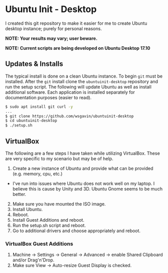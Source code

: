 # Ubuntu Init - Desktop

I created this git repository to make it easier for me to create Ubuntu desktop instance; purely for personal reasons.

**NOTE: Your results may vary; user beware.**

**NOTE: Current scripts are being developed on Ubuntu Desktop 17.10**

## Updates & Installs

The typical install is done on a clean Ubuntu instance.  To begin `git` must be installed. After the `git` install clone the `ubuntuinit-desktop` repository and run the setup script. The following will update Ubuntu as well as install additional software. Each application is installed separately for documentation purposes (easier to read).

```bash
$ sudo apt install git curl -y
...
$ git clone https://github.com/wsgavin/ubuntuinit-desktop
$ cd ubuntuinit-desktop
$ ./setup.sh
```

## VirtualBox

The following are a few steps I have taken while utilizing VirtualBox. These are very specific to my scenario but may be of help.

1. Create a new instance of Ubuntu and provide what can be provided (e.g. memory, cpu, etc.)
  - I've run into issues where Ubuntu does not work well on my laptop. I believe this is cause by Unity and 3D. Ubuntu Gnome seems to be much better.
2. Make sure you have mounted the ISO image.
3. Install Ubuntu.
4. Reboot.
5. Install Guest Additions and reboot.
6. Run the setup.sh script and reboot.
7. Go to additional drivers and choose appropriately and reboot.

### VirtualBox Guest Additions

1. Machine -> Settings -> General -> Advanced -> enable Shared Clipboard and/or Drag'n'Drop.
2. Make sure View -> Auto-resize Guest Display is checked.
